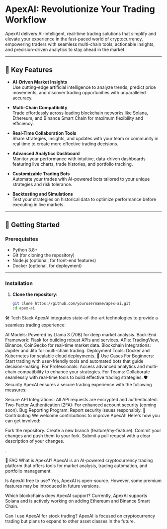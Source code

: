 # ApexAI: Revolutionize Your Trading Workflow  

ApexAI delivers AI-intelligent, real-time trading solutions that simplify and elevate your experience in the fast-paced world of cryptocurrency, empowering traders with seamless multi-chain tools, actionable insights, and precision-driven analytics to stay ahead in the market.

---

## 🌟 Key Features  

- **AI-Driven Market Insights**  
  Use cutting-edge artificial intelligence to analyze trends, predict price movements, and discover trading opportunities with unparalleled accuracy.

- **Multi-Chain Compatibility**  
  Trade effortlessly across leading blockchain networks like Solana, Ethereum, and Binance Smart Chain for maximum flexibility and efficiency.

- **Real-Time Collaboration Tools**  
  Share strategies, insights, and updates with your team or community in real time to create more effective trading decisions.

- **Advanced Analytics Dashboard**  
  Monitor your performance with intuitive, data-driven dashboards featuring live charts, trade histories, and portfolio tracking.

- **Customizable Trading Bots**  
  Automate your trades with AI-powered bots tailored to your unique strategies and risk tolerance.

- **Backtesting and Simulations**  
  Test your strategies on historical data to optimize performance before executing in live markets.

---

## 🚀 Getting Started  

### Prerequisites  

- Python 3.8+
- Git (for cloning the repository)
- Node.js (optional, for front-end features)
- Docker (optional, for deployment)

---

### Installation  

1. **Clone the repository**:  
   ```bash
   git clone https://github.com/yourusername/apex-ai.git
   cd apex-ai
🛠️ Tech Stack
ApexAI integrates state-of-the-art technologies to provide a seamless trading experience:

AI Models: Powered by Llama 3 (70B) for deep market analysis.
Back-End Framework: Flask for building robust APIs and services.
APIs: TradingView, Binance, CoinGecko for real-time market data.
Blockchain Integrations: Jupiter and Jito for multi-chain trading.
Deployment Tools: Docker and Kubernetes for scalable cloud deployments.
🎯 Use Cases
For Beginners: Start trading with user-friendly tools and automated bots that guide decision-making.
For Professionals: Access advanced analytics and multi-chain compatibility to enhance your strategies.
For Teams: Collaborate seamlessly with real-time tools to build effective trading strategies.
🛡️ Security
ApexAI ensures a secure trading experience with the following measures:

Secure API Integrations: All API requests are encrypted and authenticated.
Two-Factor Authentication (2FA): For enhanced account security (coming soon).
Bug Reporting Program: Report security issues responsibly.
🤝 Contributing
We welcome contributions to improve ApexAI! Here's how you can get involved:

Fork the repository.
Create a new branch (feature/my-feature).
Commit your changes and push them to your fork.
Submit a pull request with a clear description of your changes.

.

🧩 FAQ
What is ApexAI?
ApexAI is an AI-powered cryptocurrency trading platform that offers tools for market analysis, trading automation, and portfolio management.

Is ApexAI free to use?
Yes, ApexAI is open-source. However, some premium features may be introduced in future versions.

Which blockchains does ApexAI support?
Currently, ApexAI supports Solana and is actively working on adding Ethereum and Binance Smart Chain.

Can I use ApexAI for stock trading?
ApexAI is focused on cryptocurrency trading but plans to expand to other asset classes in the future.

